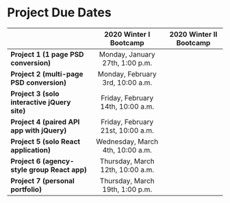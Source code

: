 # Project Due Dates

|                                              |      2020 Winter I Bootcamp       |     2020 Winter II Bootcamp      |
|----------------------------------------------|:---------------------------------:|:--------------------------------:|
| **Project 1 (1 page PSD conversion)**        |  Monday, January 27th, 1:00 p.m. |                                  |
| **Project 2 (multi-page PSD conversion)**    |  Monday, February 3rd, 10:00 a.m. |                                  |
| **Project 3 (solo interactive jQuery site)** | Friday, February 14th, 10:00 a.m. |                                  |
| **Project 4 (paired API app with jQuery)**   | Friday, February 21st, 10:00 a.m. |                                  |
| **Project 5 (solo React application)**       |  Wednesday, March 4th, 10:00 a.m. |                                  |
| **Project 6 (agency-style group React app)** |  Thursday, March 12th, 10:00 a.m. |                                  |
| **Project 7 (personal portfolio)**           |  Thursday, March 19th, 1:00 p.m.  |                                  |
